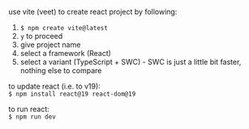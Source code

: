 use vite (veet) to create react project by following:
1. `$ npm create vite@latest`
2. `y` to proceed
3. give project name
4. select a framework (React)
5. select a variant (TypeScript + SWC) - SWC is just a little bit faster, nothing else to compare

to update react (i.e. to v19): \
`$ npm install react@19 react-dom@19`

to run react: \
`$ npm run dev`
